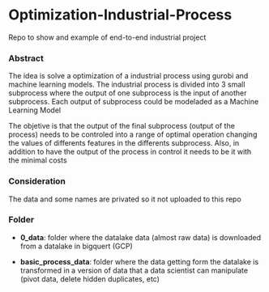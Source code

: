 # Optimization-Industrial-Process

Repo to show and example of end-to-end industrial project



### Abstract
The idea is solve a optimization of a industrial process using gurobi and machine learning models. 
The industrial process is divided into 3 small subprocess where the output of one subprocess is the input of another subprocess.
Each output of subprocess could be modeladed as a Machine Learning Model

The objetive is that the output of the final subprocess (output of the process) needs to be controled into a range of optimal operation changing the values of differents features in the differents subprocess. Also, in addition to have the output of the process in control it needs to be it with the minimal costs

### Consideration
The data and some names are privated so it not uploaded to this repo

### Folder
- **0_data**: folder where the datalake data (almost raw data) is downloaded from a datalake in bigquert (GCP)

- **basic_process_data**: folder where the data getting form the datalake is transformed in a version of data that a data scientist can manipulate (pivot data, delete hidden duplicates, etc)